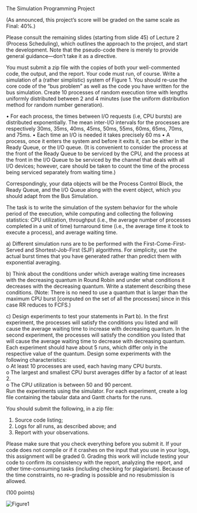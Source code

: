 The Simulation Programming Project

(As announced, this project’s score will be graded on the same scale as Final: 40%.)  
 
Please consult the remaining slides (starting from slide 45) of Lecture 2 (Process Scheduling), which outlines the approach to the project, and start the development. Note that the pseudo-code there is merely to provide general guidance—don’t take it as a 
directive.  
 
You must submit a zip file with the copies of both your well-commented code, the 
output, and the report.  Your code must run, of course. 
Write a simulation of a (rather simplistic) system of Figure 1. You should re-use the core 
code of the “bus problem” as well as the code you have written for the bus simulation. 
 Create 10 processes of random execution time with lengths uniformly distributed 
between 2 and 4 minutes (use the uniform distribution method for random number 
generation). 
 
• For each process, the times between I/O requests (i.e, CPU bursts) are 
distributed exponentially. The mean inter-I/O intervals for the processes are 
respectively 30ms, 35ms, 40ms, 45ms, 50ms, 55ms, 60ms, 65ms, 70ms, and 
75ms. 
• Each time an I/O is needed it takes precisely 60 ms 
• A process, once it enters the system and before it exits it, can be either in the 
Ready Queue, or the I/O queue. (It is convenient to consider the process at the 
front of the Ready Queue to be serviced by the CPU, and the process at the 
front in the I/O Queue to be serviced by the channel that deals with all I/O 
devices; however, care should be taken to count the time of the process being 
serviced separately from waiting time.) 
 
Correspondingly, your data objects will be the Process Control Block, the Ready Queue, 
and the I/O Queue along with the event object, which you should adapt from the Bus 
Simulation. 

The task is to write the simulation of the system behavior for the whole period of the 
execution, while computing and collecting the following statistics: CPU utilization, 
throughput (i.e., the average number of processes completed in a unit of time) turnaround time (i.e., the average time it took to execute a process), and average waiting 
time.  
 
a) Different simulation runs are to be performed with the First-Come-First-Served 
and Shortest-Job-First (SJF) algorithms. For simplicity, use the actual burst times 
that you have generated rather than predict them with exponential averaging.   
 
b) Think about the conditions under which average waiting time increases with the 
decreasing quantum in Round Robin and under what conditions it decreases with 
the decreasing quantum. Write a statement describing these conditions. (Note: 
There is no need to use a quantum that is larger than the maximum CPU burst 
[computed on the set of all the processes] since in this case RR reduces to FCFS.) 
 
c) Design experiments to test your statements in Part b). In the first experiment, the 
processes will satisfy the conditions you listed and will cause the average waiting 
time to increase with decreasing quantum. In the second experiment, the 
processes will satisfy the condition you listed that will cause the average waiting 
time to decrease with decreasing quantum. Each experiment should have about 5 
runs, which differ only in the respective value of the quantum. Design some 
experiments with the following characteristics:  
o At least 10 processes are used, each having many CPU bursts.  
o The largest and smallest CPU burst averages differ by a factor of at least 
2.  
o The CPU utilization is between 50 and 90 percent.  
Run the experiments using the simulator. For each experiment, create a log file 
containing the tabular data and Gantt charts for the runs.  
 
You should submit the following, in a zip file: 
 
1. Source code listing; 
2. Logs for all runs, as described above; and 
3. Report with your observations. 
 
Please make sure that you check everything before you submit it.  If your code does 
not compile or if it crashes on the input that you use in your logs, this assignment 
will be graded 0.  Grading this work will include testing your code to confirm its 
consistency with the report, analyzing the report, and other time-consuming tasks 
(including checking for plagiarism). Because of the time constraints, no re-grading 
is possible and no resubmission is allowed. 
 
 (100 points) 



![Figure1](https://user-images.githubusercontent.com/70903587/206315382-ed48f86a-99a0-4de9-bfef-e53e79514628.png)

